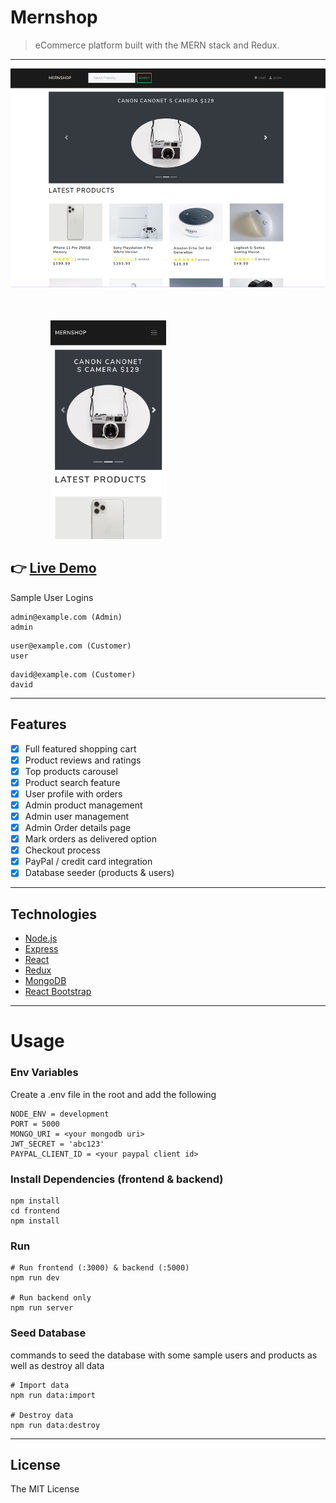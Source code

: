
# Mernshop

> eCommerce platform built with the MERN stack and Redux.
----------------------------------------------------------------
<p float="left">
  <img src="https://github.com/enzodn/mernshop/blob/main/uploads/screenshot.png" height="350px" />
  <img height="400px" hspace="30px"/>
  <img src="https://github.com/enzodn/mernshop/blob/main/uploads/screenshot_mobile.jpg" height="350px"/> 
</p>


## 👉 [Live Demo](https://mernshopsimple.herokuapp.com/)

Sample User Logins
```
admin@example.com (Admin)
admin
```
```
user@example.com (Customer)
user
```
```
david@example.com (Customer)
david
```
----------------------------------------------------------------
## Features

- [x] Full featured shopping cart
- [x] Product reviews and ratings
- [x] Top products carousel
- [x] Product search feature
- [x] User profile with orders
- [x] Admin product management
- [x] Admin user management
- [x] Admin Order details page
- [x] Mark orders as delivered option
- [x] Checkout process
- [x] PayPal / credit card integration
- [x] Database seeder (products & users)

----------------------------------------------------------------
## Technologies 
- [Node.js](https://nodejs.org/)
- [Express](https://expressjs.com/)
- [React](https://reactjs.org/)
- [Redux](https://redux.js.org/)
- [MongoDB](https://www.mongodb.com/)
- [React Bootstrap](https://react-bootstrap.github.io/)

----------------------------------------------------------------
# Usage

### Env Variables

Create a .env file in the root and add the following

```
NODE_ENV = development
PORT = 5000
MONGO_URI = <your mongodb uri>
JWT_SECRET = 'abc123'
PAYPAL_CLIENT_ID = <your paypal client id>
```

### Install Dependencies (frontend & backend)

```
npm install
cd frontend
npm install
```

### Run

```
# Run frontend (:3000) & backend (:5000)
npm run dev

# Run backend only
npm run server
```

### Seed Database

commands to seed the database with some sample users and products as well as destroy all data

```
# Import data
npm run data:import

# Destroy data
npm run data:destroy
```
----------------------------------------------------------------
## License
The MIT License
